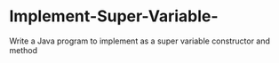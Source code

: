 # Implement-Super-Variable-
Write a Java program to implement as a super variable constructor and method 
